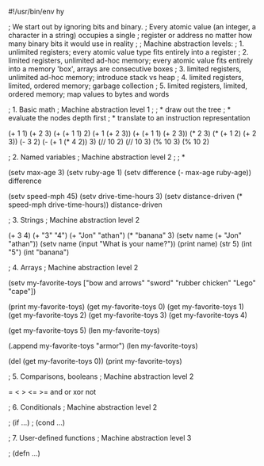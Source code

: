 #!/usr/bin/env hy

; We start out by ignoring bits and binary.
; Every atomic value (an integer, a character in a string) occupies a single
; register or address no matter how many binary bits it would use in reality
;
; Machine abstraction levels:
; 1. unlimited registers; every atomic value type fits entirely into a register
; 2. limited registers, unlimited ad-hoc memory; every atomic value fits entirely into a memory 'box', arrays are consecutive boxes
; 3. limited registers, unlimited ad-hoc memory; introduce stack vs heap
; 4. limited registers, limited, ordered memory; garbage collection
; 5. limited registers, limited, ordered memory; map values to bytes and words



; 1. Basic math
; Machine abstraction level 1
;
; * draw out the tree
; * evaluate the nodes depth first
; * translate to an instruction representation

(+ 1 1)
(+ 2 3)
(+ (+ 1 1) 2)
(+ 1 (+ 2 3))
(+ (+ 1 1) (+ 2 3))
(* 2 3)
(* (+ 1 2) (+ 2 3))
(- 3 2)
(- (+ 1 (* 4 2)) 3)
(// 10 2)
(// 10 3)
(% 10 3)
(% 10 2)

; 2. Named variables
; Machine abstraction level 2
;
; *

(setv max-age 3)
(setv ruby-age 1)
(setv difference (- max-age ruby-age))
difference

(setv speed-mph 45)
(setv drive-time-hours 3)
(setv distance-driven (* speed-mph drive-time-hours))
distance-driven

; 3. Strings
; Machine abstraction level 2

(+ 3 4)
(+ "3" "4")
(+ "Jon" "athan")
(* "banana" 3)
(setv name (+ "Jon" "athan"))
(setv name (input "What is your name?"))
(print name)
(str 5)
(int "5")
(int "banana")

; 4. Arrays
; Machine abstraction level 2

(setv my-favorite-toys ["bow and arrows"
                        "sword"
                        "rubber chicken"
                        "Lego"
                        "cape"])

(print my-favorite-toys)
(get my-favorite-toys 0)
(get my-favorite-toys 1)
(get my-favorite-toys 2)
(get my-favorite-toys 3)
(get my-favorite-toys 4)

(get my-favorite-toys 5)
(len my-favorite-toys)

(.append my-favorite-toys "armor")
(len my-favorite-toys)

(del (get my-favorite-toys 0))
(print my-favorite-toys)

; 5. Comparisons, booleans
; Machine abstraction level 2

= < > <= >=
and or xor not

; 6. Conditionals
; Machine abstraction level 2

; (if ...)
; (cond ...)

; 7. User-defined functions
; Machine abstraction level 3

; (defn ...)
